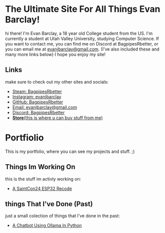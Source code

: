 # The Ultimate Site For All Things Evan Barclay!
hi there! I'm Evan Barclay, a 18 year old College student from the US.
I'm currently a student at Utah Valley University, studying Computer Science.
If you want to contact me, you can find me on Discord at BagpipesRbetter, or you can email me at evanjbarclay@gmail.com.
(I've also included these and many more links below)
I hope you enjoy my site!

## Links
make sure to check out my other sites and socials:
- <a href="https://steamcommunity.com/id/BagpipesRbetter/">Steam: BagpipesRbetter</a>
- <a href="https://instagram.com/evanjbarclay/">Instagram: evanjbarclay</a>
- <a href="https://github.com/BagpipesRbetter">GitHub: BagpipesRbetter</a>
- <a href="mailto:evanjbarclay@gmail.com">Email: evanjbarclay@gmail.com</a>
- <a href="https://discordapp.com/users/773342404630675518">Discord: BagpipesRbetter</a>
- <a href="https://bagpipesrbetter.github.io/Store">**Store**(this is where u can buy stuff from me)</a>

# Portfiolio
This is my portfolio, where you can see my projects and stuff. ;)

## Things Im Working On
this is the stuff im activly working on:
- <a href="https://github.com/BagpipesRbetter/SaintCon24-ESP32-Recode">A SaintCon24 ESP32 Recode</a>

## things That I've Done (**Past**)
just a small colection of things that I've done in the past:
- <a href="https://github.com/BagpipesRbetter/PeruAi">A Chatbot Using Ollama In Python</a>
